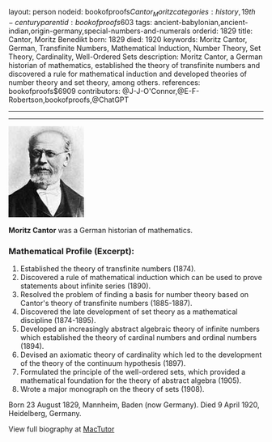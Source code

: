 layout: person
nodeid: bookofproofs$Cantor_Moritz
categories: history,19th-century
parentid: bookofproofs$603
tags: ancient-babylonian,ancient-indian,origin-germany,special-numbers-and-numerals
orderid: 1829
title: Cantor, Moritz Benedikt
born: 1829
died: 1920
keywords: Moritz Cantor, German, Transfinite Numbers, Mathematical Induction, Number Theory, Set Theory, Cardinality, Well-Ordered Sets
description: Moritz Cantor, a German historian of mathematics, established the theory of transfinite numbers and discovered a rule for mathematical induction and developed theories of number theory and set theory, among others.
references: bookofproofs$6909
contributors: @J-J-O'Connor,@E-F-Robertson,bookofproofs,@ChatGPT

---



---

![Cantor_Moritz.jpg](https://github.com/bookofproofs/bookofproofs.github.io/blob/main/_sources/_assets/images/portraits/Cantor_Moritz.jpg?raw=true)

**Moritz Cantor** was a German historian of mathematics.

### Mathematical Profile (Excerpt):
1. Established the theory of transfinite numbers (1874).
2. Discovered a rule of mathematical induction which can be used to prove statements about infinite series (1890).
3. Resolved the problem of finding a basis for number theory based on Cantor's theory of transfinite numbers (1885-1887).
 4. Discovered the late development of set theory as a mathematical discipline (1874-1895).
5. Developed an increasingly abstract algebraic theory of infinite numbers which established the theory of cardinal numbers and ordinal numbers (1894).
6. Devised an axiomatic theory of cardinality which led to the development of the theory of the continuum hypothesis (1897).
7. Formulated the principle of the well-ordered sets, which provided a mathematical foundation for the theory of abstract algebra (1905).
8. Wrote a major monograph on the theory of sets (1908).

Born 23 August 1829, Mannheim, Baden (now Germany). Died 9 April 1920, Heidelberg, Germany.

View full biography at [MacTutor](https://mathshistory.st-andrews.ac.uk/Biographies/Cantor_Moritz/)
